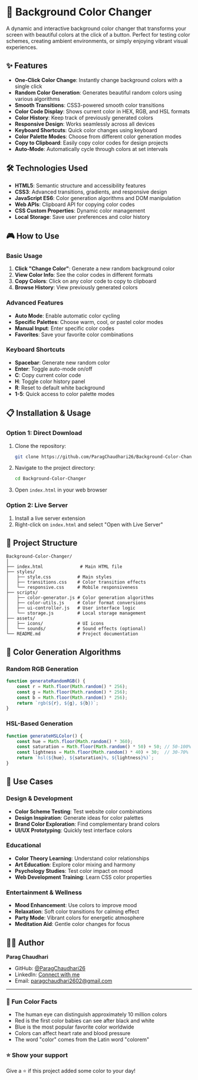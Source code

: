 # 🎨 Background Color Changer

A dynamic and interactive background color changer that transforms your screen with beautiful colors at the click of a button. Perfect for testing color schemes, creating ambient environments, or simply enjoying vibrant visual experiences.

## ✨ Features

- **One-Click Color Change**: Instantly change background colors with a single click
- **Random Color Generation**: Generates beautiful random colors using various algorithms
- **Smooth Transitions**: CSS3-powered smooth color transitions
- **Color Code Display**: Shows current color in HEX, RGB, and HSL formats
- **Color History**: Keep track of previously generated colors
- **Responsive Design**: Works seamlessly across all devices
- **Keyboard Shortcuts**: Quick color changes using keyboard
- **Color Palette Modes**: Choose from different color generation modes
- **Copy to Clipboard**: Easily copy color codes for design projects
- **Auto-Mode**: Automatically cycle through colors at set intervals

## 🛠️ Technologies Used

- **HTML5**: Semantic structure and accessibility features
- **CSS3**: Advanced transitions, gradients, and responsive design
- **JavaScript ES6**: Color generation algorithms and DOM manipulation
- **Web APIs**: Clipboard API for copying color codes
- **CSS Custom Properties**: Dynamic color management
- **Local Storage**: Save user preferences and color history

## 🎮 How to Use

### Basic Usage
1. **Click "Change Color"**: Generate a new random background color
2. **View Color Info**: See the color codes in different formats
3. **Copy Colors**: Click on any color code to copy to clipboard
4. **Browse History**: View previously generated colors

### Advanced Features
- **Auto Mode**: Enable automatic color cycling
- **Specific Palettes**: Choose warm, cool, or pastel color modes
- **Manual Input**: Enter specific color codes
- **Favorites**: Save your favorite color combinations

### Keyboard Shortcuts
- **Spacebar**: Generate new random color
- **Enter**: Toggle auto-mode on/off
- **C**: Copy current color code
- **H**: Toggle color history panel
- **R**: Reset to default white background
- **1-5**: Quick access to color palette modes

## 📋 Installation & Usage

### Option 1: Direct Download
1. Clone the repository:
   ```bash
   git clone https://github.com/ParagChaudhari26/Background-Color-Changer.git
   ```

2. Navigate to the project directory:
   ```bash
   cd Background-Color-Changer
   ```

3. Open `index.html` in your web browser

### Option 2: Live Server
1. Install a live server extension
2. Right-click on `index.html` and select "Open with Live Server"

## 📁 Project Structure

```
Background-Color-Changer/
│
├── index.html              # Main HTML file
├── styles/
│   ├── style.css          # Main styles
│   ├── transitions.css    # Color transition effects
│   └── responsive.css     # Mobile responsiveness
├── scripts/
│   ├── color-generator.js # Color generation algorithms
│   ├── color-utils.js     # Color format conversions
│   ├── ui-controller.js   # User interface logic
│   └── storage.js         # Local storage management
├── assets/
│   ├── icons/             # UI icons
│   └── sounds/            # Sound effects (optional)
└── README.md              # Project documentation
```

## 🎨 Color Generation Algorithms

### Random RGB Generation
```javascript
function generateRandomRGB() {
    const r = Math.floor(Math.random() * 256);
    const g = Math.floor(Math.random() * 256);
    const b = Math.floor(Math.random() * 256);
    return `rgb(${r}, ${g}, ${b})`;
}
```

### HSL-Based Generation
```javascript
function generateHSLColor() {
    const hue = Math.floor(Math.random() * 360);
    const saturation = Math.floor(Math.random() * 50) + 50; // 50-100%
    const lightness = Math.floor(Math.random() * 40) + 30;  // 30-70%
    return `hsl(${hue}, ${saturation}%, ${lightness}%)`;
}
```
## 🎯 Use Cases

### Design & Development
- **Color Scheme Testing**: Test website color combinations
- **Design Inspiration**: Generate ideas for color palettes
- **Brand Color Exploration**: Find complementary brand colors
- **UI/UX Prototyping**: Quickly test interface colors

### Educational
- **Color Theory Learning**: Understand color relationships
- **Art Education**: Explore color mixing and harmony
- **Psychology Studies**: Test color impact on mood
- **Web Development Training**: Learn CSS color properties

### Entertainment & Wellness
- **Mood Enhancement**: Use colors to improve mood
- **Relaxation**: Soft color transitions for calming effect
- **Party Mode**: Vibrant colors for energetic atmosphere
- **Meditation Aid**: Gentle color changes for focus

## 👨‍💻 Author

**Parag Chaudhari**
- GitHub: [@ParagChaudhari26](https://github.com/ParagChaudhari26)
- LinkedIn: [Connect with me](https://www.linkedin.com/in/parag-chaudhari-024991289/) 
- Email: [paragchaudhari2602@gmail.com](paragchaudhari2602@gmail.com) 

---

### 🌈 Fun Color Facts

- The human eye can distinguish approximately 10 million colors
- Red is the first color babies can see after black and white
- Blue is the most popular favorite color worldwide
- Colors can affect heart rate and blood pressure
- The word "color" comes from the Latin word "colorem"

### ⭐ Show your support

Give a ⭐ if this project added some color to your day!

